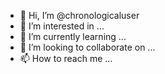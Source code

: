 - 👋 Hi, I’m @chronologicaluser
- 👀 I’m interested in ...
- 🌱 I’m currently learning ...
- 💞️ I’m looking to collaborate on ...
- 📫 How to reach me ...

<!---
chronologicaluser/chronologicaluser is a ✨ special ✨ repository because its `README.md` (this file) appears on your GitHub profile.
You can click the Preview link to take a look at your changes.
--->
